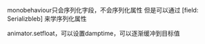 monobehaviour只会序列化字段，不会序列化属性
但是可以通过 \[field: Serializbleb] 来学序列化属性


animator.setfloat，可以设置damptime，可以逐渐缓冲到目标值
